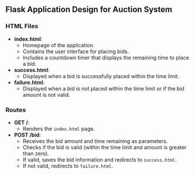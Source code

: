 ## Flask Application Design for Auction System

### HTML Files

- **index.html**:
   - Homepage of the application.
   - Contains the user interface for placing bids.
   - Includes a countdown timer that displays the remaining time to place a bid.
- **success.html**:
   - Displayed when a bid is successfully placed within the time limit.
- **failure.html**:
   - Displayed when a bid is not placed within the time limit or if the bid amount is not valid.

### Routes

- **GET /**:
   - Renders the `index.html` page.
- **POST /bid**:
   - Receives the bid amount and time remaining as parameters.
   - Checks if the bid is valid (within the time limit and amount is greater than zero).
   - If valid, saves the bid information and redirects to `success.html`.
   - If not valid, redirects to `failure.html`.